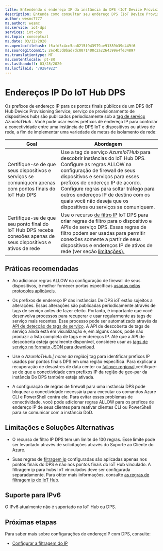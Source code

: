 ```yaml
---
title: Entendendo o endereço IP da instância do DPS (IoT Device Provisioning Service, serviço de provisionamento de dispositivos IoT) | Microsoft Docs
description: Entenda como consultar seu endereço DPS (IoT Device Provisioning Service, serviço de provisionamento de dispositivos IoT) e suas propriedades. O endereço IP da sua instância DPS pode mudar durante certos cenários, como recuperação de desastres ou failover regional.
author: wesmc7777
ms.author: wesmc
ms.service: iot-dps
services: iot-dps
ms.topic: conceptual
ms.date: 03/12/2020
ms.openlocfilehash: f6afd5c4cc5aa0215f943979ae91389b39d449f6
ms.sourcegitcommit: 2ec4b3d0bad7dc0071400c2a2264399e4fe34897
ms.translationtype: MT
ms.contentlocale: pt-BR
ms.lasthandoff: 03/28/2020
ms.locfileid: "79284922"
---
```

# <a name="iot-hub-dps-ip-addresses"></a>Endereços IP Do IoT Hub DPS

Os prefixos de endereço IP para os pontos finais públicos de um DPS (IoT Hub Device Provisioning Service, serviço de provisionamento de dispositivos hub) são publicados periodicamente sob a [tag de serviço](../virtual-network/service-tags-overview.md) _AzureIoTHub_ . Você pode usar esses prefixos de endereço IP para controlar a conectividade entre uma instância de DPS IoT e dispositivos ou ativos de rede, a fim de implementar uma variedade de metas de isolamento de rede:

| Goal | Abordagem |
|------|----------|
| Certifique-se de que seus dispositivos e serviços se comuniquem apenas com pontos finais do IoT Hub DPS | Use a tag de serviço _AzureIoTHub_ para descobrir instâncias do IoT Hub DPS. Configure as regras ALLOW na configuração de firewall de seus dispositivos e serviços para esses prefixos de endereço IP de acordo. Configure regras para soltar tráfego para outros endereços IP de destino com os quais você não deseja que os dispositivos ou serviços se comuniquem. |
| Certifique-se de que seu ponto final do IoT Hub DPS receba conexões apenas de seus dispositivos e ativos de rede | Use o recurso [de filtro IP](iot-dps-ip-filtering.md) IoT DPS para criar regras de filtro para o dispositivo e APIs de serviço DPS. Essas regras de filtro podem ser usadas para permitir conexões somente a partir de seus dispositivos e endereços IP de ativos de rede (ver seção [limitações).](#limitations-and-workarounds) | 




## <a name="best-practices"></a>Práticas recomendadas

* Ao adicionar regras ALLOW na configuração de firewall de seus dispositivos, é melhor fornecer portas específicas [usadas pelos protocolos aplicáveis](../iot-hub/iot-hub-devguide-protocols.md#port-numbers).

* Os prefixos de endereço IP das instâncias De DPS ioT estão sujeitos a alterações. Essas alterações são publicadas periodicamente através de tags de serviço antes de fazer efeito. Portanto, é importante que você desenvolva processos para recuperar e usar regularmente as tags de serviço mais recentes. Esse processo pode ser automatizado através da [API de detecção de tags de serviço](../virtual-network/service-tags-overview.md#service-tags-on-premises). A API de descoberta de tags de serviço ainda está em visualização e, em alguns casos, pode não produzir a lista completa de tags e endereços IP. Até que a API de descoberta esteja geralmente disponível, considere usar as [tags de serviço no formato JSON para download](../virtual-network/service-tags-overview.md#discover-service-tags-by-using-downloadable-json-files). 

* Use o *AzureIoTHub.[ nome da região]* tag para identificar prefixos IP usados por pontos finais DPS em uma região específica. Para explicar a recuperação de desastres de data center ou [failover regional,](../iot-hub/iot-hub-ha-dr.md)certifique-se de que a conectividade com prefixos IP da região de geo-par da instância Do DPS também esteja ativada.

* A configuração de regras de firewall para uma instância DPS pode bloquear a conectividade necessária para executar os comandos Azure CLI e PowerShell contra ele. Para evitar esses problemas de conectividade, você pode adicionar regras ALLOW para os prefixos de endereço IP de seus clientes para reativar clientes CLI ou PowerShell para se comunicar com a instância DoD.  


## <a name="limitations-and-workarounds"></a>Limitações e Soluções Alternativas

* O recurso de filtro IP DPS tem um limite de 100 regras. Esse limite pode ser levantado através de solicitações através do Suporte ao Cliente do Azure. 

* Suas regras de [filtragem ip](iot-dps-ip-filtering.md) configuradas são aplicadas apenas nos pontos finais do DPS e não nos pontos finais do IoT Hub vinculado. A filtragem ip para hubs IoT vinculados deve ser configurada separadamente. Para obter mais informações, consulte [as regras de filtragem ip do IoT Hub](../iot-hub/iot-hub-ip-filtering.md).

## <a name="support-for-ipv6"></a>Suporte para IPv6 

O IPv6 atualmente não é suportado no IoT Hub ou DPS.

## <a name="next-steps"></a>Próximas etapas

Para saber mais sobre configurações de endereçoIP com DPS, consulte:

* [Configurar a filtragem do IP](iot-dps-ip-filtering.md)
